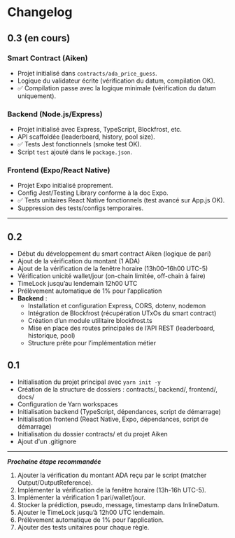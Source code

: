 # Changelog

## 0.3 (en cours)

### Smart Contract (Aiken)

- Projet initialisé dans `contracts/ada_price_guess`.
- Logique du validateur écrite (vérification du datum, compilation OK).
- ✅ Compilation passe avec la logique minimale (vérification du datum uniquement).

### Backend (Node.js/Express)

- Projet initialisé avec Express, TypeScript, Blockfrost, etc.
- API scaffoldée (leaderboard, history, pool size).
- ✅ Tests Jest fonctionnels (smoke test OK).
- Script `test` ajouté dans le `package.json`.

### Frontend (Expo/React Native)

- Projet Expo initialisé proprement.
- Config Jest/Testing Library conforme à la doc Expo.
- ✅ Tests unitaires React Native fonctionnels (test avancé sur App.js OK).
- Suppression des tests/configs temporaires.

---

## 0.2

- Début du développement du smart contract Aiken (logique de pari)
- Ajout de la vérification du montant (1 ADA)
- Ajout de la vérification de la fenêtre horaire (13h00–16h00 UTC-5)
- Vérification unicité wallet/jour (on-chain limitée, off-chain à faire)
- TimeLock jusqu’au lendemain 12h00 UTC
- Prélèvement automatique de 1% pour l’application
- **Backend** :
  - Installation et configuration Express, CORS, dotenv, nodemon
  - Intégration de Blockfrost (récupération UTxOs du smart contract)
  - Création d’un module utilitaire blockfrost.ts
  - Mise en place des routes principales de l’API REST (leaderboard, historique, pool)
  - Structure prête pour l’implémentation métier

## 0.1

- Initialisation du projet principal avec `yarn init -y`
- Création de la structure de dossiers : contracts/, backend/, frontend/, docs/
- Configuration de Yarn workspaces
- Initialisation backend (TypeScript, dépendances, script de démarrage)
- Initialisation frontend (React Native, Expo, dépendances, script de démarrage)
- Initialisation du dossier contracts/ et du projet Aiken
- Ajout d'un .gitignore

---

**_Prochaine étape recommandée_**

1. Ajouter la vérification du montant ADA reçu par le script (matcher Output/OutputReference).
2. Implémenter la vérification de la fenêtre horaire (13h-16h UTC-5).
3. Implémenter la vérification 1 pari/wallet/jour.
4. Stocker la prédiction, pseudo, message, timestamp dans InlineDatum.
5. Ajouter le TimeLock jusqu’à 12h00 UTC lendemain.
6. Prélèvement automatique de 1% pour l’application.
7. Ajouter des tests unitaires pour chaque règle.
